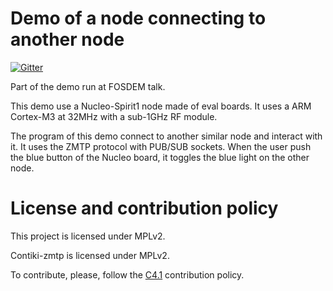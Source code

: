 Demo of a node connecting to another node
=========================================

[![Gitter](https://badges.gitter.im/gitterHQ/gitter.svg)](https://gitter.im/Alidron/talk)

Part of the demo run at FOSDEM talk.

This demo use a Nucleo-Spirit1 node made of eval boards. It uses a ARM Cortex-M3 at 32MHz with a sub-1GHz RF module.

The program of this demo connect to another similar node and interact with it. It uses the ZMTP protocol with PUB/SUB sockets. When the user push the blue button of the Nucleo board, it toggles the blue light on the other node.

License and contribution policy
===============================

This project is licensed under MPLv2.

Contiki-zmtp is licensed under MPLv2.

To contribute, please, follow the [C4.1](http://rfc.zeromq.org/spec:22) contribution policy.
